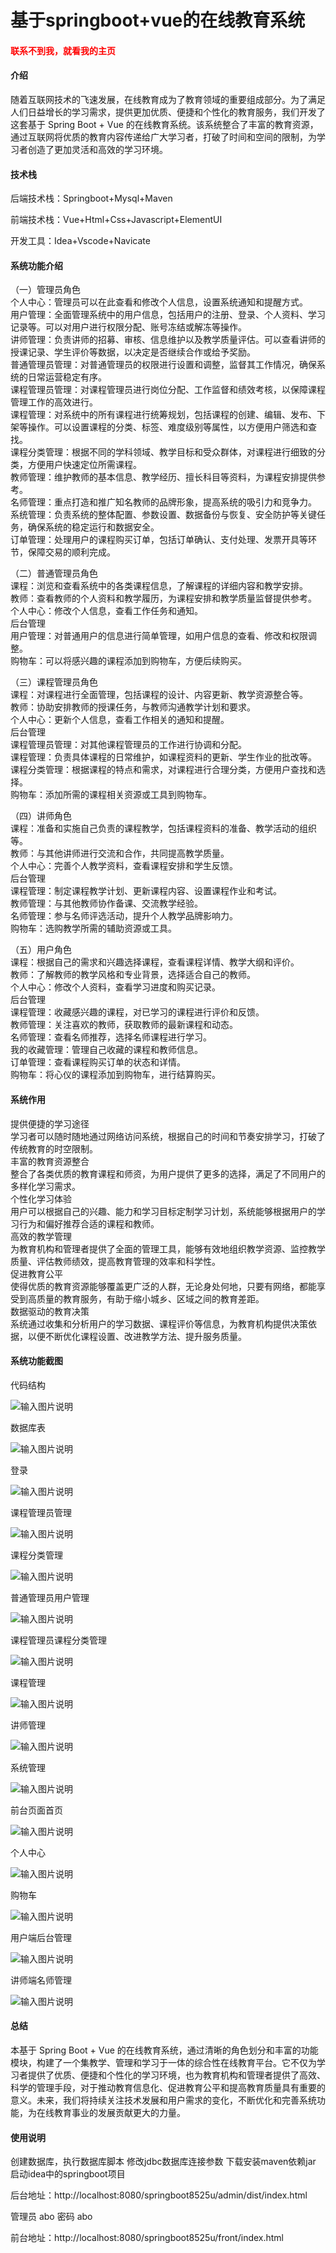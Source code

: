 # 基于springboot+vue的在线教育系统

<h4 style='color:red'>联系不到我，就看我的主页 </h4> 
 
#### 介绍

随着互联网技术的飞速发展，在线教育成为了教育领域的重要组成部分。为了满足人们日益增长的学习需求，提供更加优质、便捷和个性化的教育服务，我们开发了这套基于 Spring Boot + Vue 的在线教育系统。该系统整合了丰富的教育资源，通过互联网将优质的教育内容传递给广大学习者，打破了时间和空间的限制，为学习者创造了更加灵活和高效的学习环境。

#### 技术栈

后端技术栈：Springboot+Mysql+Maven

前端技术栈：Vue+Html+Css+Javascript+ElementUI

开发工具：Idea+Vscode+Navicate

#### 系统功能介绍

（一）管理员角色  
个人中心：管理员可以在此查看和修改个人信息，设置系统通知和提醒方式。  
用户管理：全面管理系统中的用户信息，包括用户的注册、登录、个人资料、学习记录等。可以对用户进行权限分配、账号冻结或解冻等操作。  
讲师管理：负责讲师的招募、审核、信息维护以及教学质量评估。可以查看讲师的授课记录、学生评价等数据，以决定是否继续合作或给予奖励。  
普通管理员管理：对普通管理员的权限进行设置和调整，监督其工作情况，确保系统的日常运营稳定有序。  
课程管理员管理：对课程管理员进行岗位分配、工作监督和绩效考核，以保障课程管理工作的高效进行。  
课程管理：对系统中的所有课程进行统筹规划，包括课程的创建、编辑、发布、下架等操作。可以设置课程的分类、标签、难度级别等属性，以方便用户筛选和查找。  
课程分类管理：根据不同的学科领域、教学目标和受众群体，对课程进行细致的分类，方便用户快速定位所需课程。  
教师管理：维护教师的基本信息、教学经历、擅长科目等资料，为课程安排提供参考。  
名师管理：重点打造和推广知名教师的品牌形象，提高系统的吸引力和竞争力。  
系统管理：负责系统的整体配置、参数设置、数据备份与恢复、安全防护等关键任务，确保系统的稳定运行和数据安全。  
订单管理：处理用户的课程购买订单，包括订单确认、支付处理、发票开具等环节，保障交易的顺利完成。  

（二）普通管理员角色  
课程：浏览和查看系统中的各类课程信息，了解课程的详细内容和教学安排。  
教师：查看教师的个人资料和教学履历，为课程安排和教学质量监督提供参考。  
个人中心：修改个人信息，查看工作任务和通知。  
后台管理  
用户管理：对普通用户的信息进行简单管理，如用户信息的查看、修改和权限调整。  
购物车：可以将感兴趣的课程添加到购物车，方便后续购买。  

（三）课程管理员角色  
课程：对课程进行全面管理，包括课程的设计、内容更新、教学资源整合等。  
教师：协助安排教师的授课任务，与教师沟通教学计划和要求。  
个人中心：更新个人信息，查看工作相关的通知和提醒。  
后台管理  
课程管理员管理：对其他课程管理员的工作进行协调和分配。  
课程管理：负责具体课程的日常维护，如课程资料的更新、学生作业的批改等。  
课程分类管理：根据课程的特点和需求，对课程进行合理分类，方便用户查找和选择。  
购物车：添加所需的课程相关资源或工具到购物车。  

（四）讲师角色  
课程：准备和实施自己负责的课程教学，包括课程资料的准备、教学活动的组织等。  
教师：与其他讲师进行交流和合作，共同提高教学质量。  
个人中心：完善个人教学资料，查看课程安排和学生反馈。  
后台管理  
课程管理：制定课程教学计划、更新课程内容、设置课程作业和考试。  
教师管理：与其他教师协作备课、交流教学经验。  
名师管理：参与名师评选活动，提升个人教学品牌影响力。  
购物车：选购教学所需的辅助资源或工具。  

（五）用户角色  
课程：根据自己的需求和兴趣选择课程，查看课程详情、教学大纲和评价。  
教师：了解教师的教学风格和专业背景，选择适合自己的教师。  
个人中心：修改个人资料，查看学习进度和购买记录。  
后台管理  
课程管理：收藏感兴趣的课程，对已学习的课程进行评价和反馈。  
教师管理：关注喜欢的教师，获取教师的最新课程和动态。  
名师管理：查看名师推荐，选择名师课程进行学习。  
我的收藏管理：管理自己收藏的课程和教师信息。  
订单管理：查看课程购买订单的状态和详情。  
购物车：将心仪的课程添加到购物车，进行结算购买。  

#### 系统作用

提供便捷的学习途径  
学习者可以随时随地通过网络访问系统，根据自己的时间和节奏安排学习，打破了传统教育的时空限制。  
丰富的教育资源整合  
整合了各类优质的教育课程和师资，为用户提供了更多的选择，满足了不同用户的多样化学习需求。  
个性化学习体验  
用户可以根据自己的兴趣、能力和学习目标定制学习计划，系统能够根据用户的学习行为和偏好推荐合适的课程和教师。  
高效的教学管理  
为教育机构和管理者提供了全面的管理工具，能够有效地组织教学资源、监控教学质量、评估教师绩效，提高教育管理的效率和科学性。  
促进教育公平  
使得优质的教育资源能够覆盖更广泛的人群，无论身处何地，只要有网络，都能享受到高质量的教育服务，有助于缩小城乡、区域之间的教育差距。  
数据驱动的教育决策  
系统通过收集和分析用户的学习数据、课程评价等信息，为教育机构提供决策依据，以便不断优化课程设置、改进教学方法、提升服务质量。  

#### 系统功能截图

代码结构

![输入图片说明](images/61bd2baf6e0503e9a41ccb73229a370.png)

数据库表

![输入图片说明](images/139a69d1d697ff168d6b323d617df45.png)

登录

![输入图片说明](images/288f490b589de886383a3813b66172b.png)

课程管理员管理

![输入图片说明](images/1d9b1ff6ada13695fd8bc988dae393d.png)

课程分类管理

![输入图片说明](images/0e4bd8721c6d9ed017465085eb13da8.png)

普通管理员用户管理

![输入图片说明](images/cc8391fa0967c2b30dca3dd064e494d.png)

课程管理员课程分类管理

![输入图片说明](images/d24d6ec5ceadee64f22768ac6c09945.png)

课程管理

![输入图片说明](images/8af1f3e7c69ee77aabe1072f6cd0281.png)

讲师管理

![输入图片说明](images/768f56239e69bdbf1da2f1ed53e2c29.png)

系统管理

![输入图片说明](images/9cc7b365f9fcf461457682e984c5354.png)

前台页面首页

![输入图片说明](images/82cdc7fef076c7e5065289bb70c1e3f.png)

个人中心

![输入图片说明](images/aa214da77175f9ec90c1523d9bccd04.png)

购物车

![输入图片说明](images/7734f7c23eb4c3ab09bd00efdbbe45b.png)

用户端后台管理

![输入图片说明](images/d2c92215807a0d5976d9b799abc776d.png)

讲师端名师管理

![输入图片说明](images/3e8e88f90d292f376be15985d0c23de.png)

#### 总结

本基于 Spring Boot + Vue 的在线教育系统，通过清晰的角色划分和丰富的功能模块，构建了一个集教学、管理和学习于一体的综合性在线教育平台。它不仅为学习者提供了优质、便捷和个性化的学习环境，也为教育机构和管理者提供了高效、科学的管理手段，对于推动教育信息化、促进教育公平和提高教育质量具有重要的意义。未来，我们将持续关注技术发展和用户需求的变化，不断优化和完善系统功能，为在线教育事业的发展贡献更大的力量。

#### 使用说明

创建数据库，执行数据库脚本 修改jdbc数据库连接参数 下载安装maven依赖jar 启动idea中的springboot项目

后台地址：http://localhost:8080/springboot8525u/admin/dist/index.html

管理员  abo 密码 abo

前台地址：http://localhost:8080/springboot8525u/front/index.html
